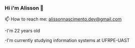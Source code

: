 ### Hi i'm Alisson 👋

📫 How to reach me: alissonnascimento.dev@gmail.com

-I'm 22 years old

-I'm currently studying information systems at UFRPE-UAST
